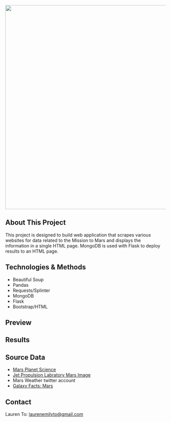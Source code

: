 <img src="https://cdn.mos.cms.futurecdn.net/Yhn4gzhV7foeYV89UNK6zM-1024-80.jpg.webp" width=640 align=center> <br>

## About This Project
This project is designed to build web application that scrapes various websites for data related to the Mission to Mars and displays the information in a single HTML page. MongoDB is used with Flask to deploy results to an HTML page.

## Technologies & Methods
- Beautiful Soup
- Pandas
- Requests/Splinter
- MongoDB 
- Flask
- Bootstrap/HTML

## Preview


## Results


## Source Data
- [Mars Planet Science](https://redplanetscience.com/)
- [Jet Propulsion Labratory Mars Image](https://spaceimages-mars.com/)
- Mars Weather twitter account
- [Galaxy Facts: Mars](https://galaxyfacts-mars.com/)

## Contact
Lauren To: [laurenemilyto@gmail.com](laurenemilyto@gmail.com)
